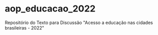 # aop_educacao_2022
Repositório do Texto para Discussão "Acesso a educação nas cidades brasileiras - 2022"
